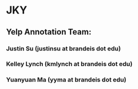 # JKY
## Yelp Annotation Team:
### Justin Su (justinsu at brandeis dot edu)
### Kelley Lynch (kmlynch at brandeis dot edu)
### Yuanyuan Ma (yyma at brandeis dot edu)
